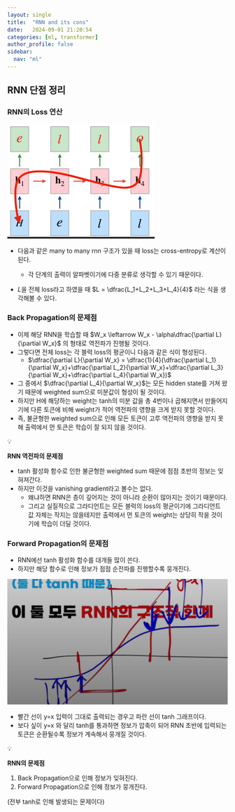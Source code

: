 ```yaml
---
layout: single
title:  "RNN and its cons"
date:   2024-09-01 21:20:54 
categories: [ml, transformer]
author_profile: false
sidebar:
  nav: "ml"
---
```


## RNN 단점 정리

### RNN의 Loss 연산

![image 15.png](/assets/images/transformer/image%2015.png)

- 다음과 같은 many to many rnn 구조가 있을 때 loss는 cross-entropy로 계산이 된다.
    - 각 단계의 출력이 알파벳이기에 다중 분류로 생각할 수 있기 때문이다.
    
- $L$을 전체 loss라고 하였을 때 
$L = \dfrac{L_1+L_2+L_3+L_4}{4}$ 
라는 식을 생각해볼 수 있다.

### Back Propagation의 문제점

- 이제 해당 RNN을 학습할 때 $W_x \leftarrow W_x -  \alpha\dfrac{\partial L}{\partial W_x}$ 의 형태로 역전파가 진행될 것이다.
- 그렇다면 전체 loss는 각 블럭 loss의 평균이니 다음과 같은 식이 형성된다.
    - $\dfrac{\partial L}{\partial W_x} = \dfrac{1}{4}(\dfrac{\partial L_1}{\partial W_x}+\dfrac{\partial L_2}{\partial W_x}+\dfrac{\partial L_3}{\partial W_x}+\dfrac{\partial L_4}{\partial W_x})$
- 그 중에서 $\dfrac{\partial L_4}{\partial W_x}$는 모든 hidden state를 거쳐 왔기 때문에 weighted sum으로 미분값이 형성이 될 것이다.
- 하지만 H에 해당하는 weight는 tanh의 미분 값을 총 4번이나 곱해지면서 만들어지기에 다른 토큰에 비해 weight가 적어 역전파의 영향을 크게 받지 못할 것이다.
- 즉, 불균형한 weighted sum으로 인해 모든 토큰이 고루 역전파의 영향을 받지 못해 출력에서 먼 토큰은 학습이 잘 되지 않을 것이다.

<aside>
💡

**RNN 역전파의 문제점**

- tanh 활성화 함수로 인한 불균형한 weighted sum 때문에 점점 초반의 정보는 잊혀져간다.
- 하지만 이것을 vanishing gradient라고 볼수는 없다.
    - 왜냐하면 RNN은 층이 깊어지는 것이 아니라 순환이 많아지는 것이기 때문이다.
    - 그리고 실질적으로 그라디언트는 모든 블럭의 loss의 평균이기에 그라디언트 값 자체는 작지는 않을테지만 출력에서 먼 토큰의 weight는 상당히 작을 것이기에 학습이 더딜 것이다.
</aside>

### Forward Propagation의 문제점

- RNN에선 tanh 활성화 함수를 대개들 많이 쓴다.
- 하지만 해당 함수로 인해 정보가 점점 순전파를 진행할수록 뭉개진다.

![image.png](/assets/images/transformer/image%201%201.png)

- 빨간 선이 y=x 입력이 그대로 출력되는 경우고 파란 선이 tanh 그래프이다.
- 보다 싶이 y=x 와 달리 tanh를 통과하면 정보가 압축이 되어 RNN 초반에 입력되는 토큰은 순환될수록 정보가 계속해서 뭉개질 것이다.

<aside>
💡

**RNN의 문제점**

1. Back Propagation으로 인해 정보가 잊혀진다.
2. Forward Propagation으로 인해 정보가 뭉개진다.

(전부 tanh로 인해 발생되는 문제이다)
</aside>